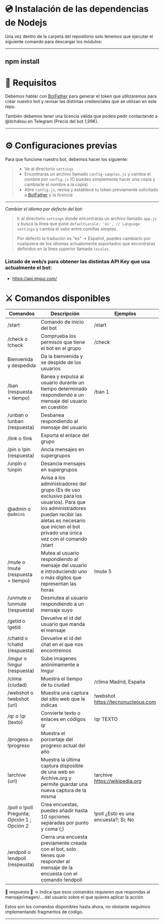 # 💿 Instalación de las dependencias de Nodejs

Una vez dentro de la carpeta del repositorio solo tenemos que ejecutar el siguiente comando para descargar los módulos:

---
npm install
---

# 🔑 Requisitos

Debemos hablar con [BotFather](https://t.me/BotFather) para generar el token que utilizaremos para crear nuestro bot y revisar las distintas credenciales que se utilizan en este repo.

También debemos tener una licencia válida que podeis pedir contactando a @itchdesu en Telegram (Precio del bot 1,99€).

---
# ⚙️ Configuraciones previas
Para que funcione nuestro bot, debemos hacer los siguiente:
> * Ve al directorio `settings`
> * Encontraras un archivo llamado `config-samples.js` y cambia el nombre por `config.js` (O puedes simplemente hacer una copia y cambiarle el nombre a la copia)
> * Abre `config.js`, revisa y establece tu token previamente solicitado a [BotFather](https://t.me/BotFather) y la licencia
---
*Cambiar el idioma por defecto del bot:*

> Ir al directorio `settings` donde encontraras un archivo llamado `app.js` y busca la línea que pone `defaultLocale: 'es', // Language settings` y cambia el valor entre comillas simples.
>
> Por defecto la tradución es "es" -> Español, puedes cambiarlo por cualquiera de los idiomas actualemente soportados que encontraras definidos en la línea superior llamada `locales`.

### Listado de web/s para obtener las distintas API Key que usa actualmente el bot:

- https://api.imgur.com/

# ⚔️ Comandos disponibles

|Comandos |Descripción | Ejemplos|
|--------|------------|----------|
|/start |Comando de inicio del bot|/start|
|/check o !check|Comprueba los permisos que tiene el bot en el grupo|/check|
|Bienvenida y despedida|Da la bienvenida y se despide de los usuarios||
|/ban (respuesta + tiempo) |Banea y expulsa al usuario durante un tiempo determinado respondiendo a un mensaje del usuario en cuestión|/ban 1|
|/unban o !unban (respuesta) | Desbanea respondiendo al mensaje del usuario||
|/link o !link|Exporta el enlace del grupo||
|/pin o !pin (respuesta)|Ancla mensajes en supergrupos||
|/unpin o !unpin|Desancla mensajes en supergrupos||
|@admin o `@admins` |Avisa a los administradores del grupo (Es de uso exclusivo para los usuarios). Para que los administradores puedan recibir las aletas es necesario que inicien el bot privado una única vez con el comando /start||
|/mute o !mute (respuesta + tiempo) |Mutea al usuario respondiendo al mensaje del usuario e introduciendo uno o más dígitos que representan las horas|!mute 5|
|/unmute o !unmute (respuesta)| Desmutea al usuario respondiendo a un mensaje suyo||
|/getid o !getid | Devuelve el id del usuario que manda el mensaje||
|/chatid o !chatid (respuesta)| Devuelve el id del chat en el que nos encontremos||
|/imgur o !imgur (respuesta)| Sube imagenes anónimamente a Imgur||
|/clima (ciudad)| Muestra el tiempo de tu ciudad|/clima Madrid, España|
|/webshot o !webshot (url)| Muestra una captura del sitio web que le indicas|!webshot https://tecnonucleous.com|
|/qr o !qr (texto)| Convierte texto o enlaces en códigos qr|!qr TEXTO|
|/progeso o !progreso |Muestra el porcertaje del progreso actual del año||
|!archive (url)|Muestra la última captura disposible de una web en Archive.org y permite guardar una nueva captura de la misma|!archive https://wikipedia.org|
|/poll o !poll Pregunta; Opción 1 ; Opción 2| Crea encuestas, puedes añadir hasta 10 opciones separadas por punto y coma (;)|!poll ¿Esto es una encuesta?; Si; No|
|/endpoll o !endpoll (respeusta)| Cierra una encuesta previamente creada con el bot, solo tienes que responder al mensaje de la encuesta con el comando !endpoll||

🚨 respuesta 🚨 -> Indica que esos comandos requieren que respondas al mensaje/imagen/... del usuario sobre el que quieres aplicar la acción

Estos son los comandos disponibles hasta ahora, no obstante seguimos implementando fragmentos de código.

---